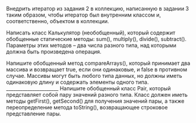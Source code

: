 Внедрить итератор из задания 2 в коллекцию, написанную в задании 3 таким образом,
чтобы итератор был внутренним классом и, соответственно, объектом в коллекции.

Написать класс Калькулятор (необобщенный), который содержит обобщенные статические методы: sum(), multiply(), divide(), subtract(). Параметры этих методов – два
числа разного типа, над которыми должна быть произведена операция.

Напишите обобщенный метод compareArrays(), который принимает два массива и возвращает true, если они одинаковые, и false в противном случае. Массивы могут быть любого типа данных, но должны иметь одинаковую длину и содержать элементы одного типа. ______________________
Напишите обобщенный класс Pair, который представляет собой пару значений разного типа. Класс должен иметь методы getFirst(), getSecond() для получения значений пары, а также переопределение метода toString(), возвращающее строковое представление пары.
